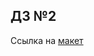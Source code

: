 ## ДЗ №2


Ссылка на [макет](https://www.figma.com/design/xJcfYNOitIURztYBEm3v1W/Desktop-sign-up-and-login-pages-by-EditorM--Community-?node-id=1-83&t=YCatV2R6UtwzLGVT-0)
